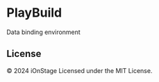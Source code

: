# PlayBuild

Data binding environment

## License

&copy; 2024 iOnStage
Licensed under the MIT License.
